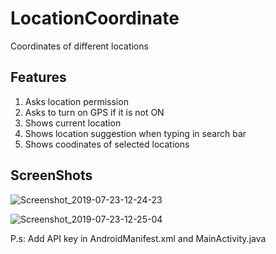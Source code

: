 # LocationCoordinate
Coordinates of different locations


Features
---------

1. Asks location permission
2. Asks to turn on GPS if it is not ON
3. Shows current location
4. Shows location suggestion when typing in search bar
5. Shows coodinates of selected locations


ScreenShots
------------

![Screenshot_2019-07-23-12-24-23](https://user-images.githubusercontent.com/13520859/61690296-9e7fc380-ad46-11e9-94bf-909b0321bded.png)

![Screenshot_2019-07-23-12-25-04](https://user-images.githubusercontent.com/13520859/61690297-9e7fc380-ad46-11e9-91c3-12ff5113f2e0.png)



P.s: Add API key in AndroidManifest.xml and MainActivity.java
